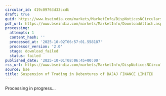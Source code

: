 ```yaml
---
circular_id: 419c09763d33ccdb
draft: true
guid: https://www.bseindia.com/markets/MarketInfo/DispNoticesNCirculars.aspx?Noticeid={EA98FE73-7C76-4F15-A786-BA0AE47E2428}&noticeno=20251001-14&dt=10/01/2025&icount=14&totcount=83&flag=0
pdf_url: https://www.bseindia.com/markets/MarketInfo/DownloadAttach.aspx?id=20251001-14&attachedId=
processing:
  attempts: 1
  content_hash: ''
  processed_at: '2025-10-02T06:57:01.558187'
  processor_version: '2.0'
  stage: download_failed
  status: failed
published_date: '2025-10-01T08:06:45+00:00'
rss_url: https://www.bseindia.com/markets/MarketInfo/DispNoticesNCirculars.aspx?Noticeid={EA98FE73-7C76-4F15-A786-BA0AE47E2428}&noticeno=20251001-14&dt=10/01/2025&icount=14&totcount=83&flag=0
source: bse
title: Suspension of Trading in Debentures of BAJAJ FINANCE LIMITED
---
```


Processing in progress...